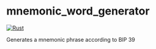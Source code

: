 # mnemonic_word_generator
[![Rust](https://github.com/0xfauzi/mnemonic_word_generator/actions/workflows/rust.yml/badge.svg?branch=master)](https://github.com/0xfauzi/mnemonic_word_generator/actions/workflows/rust.yml)

Generates a mnemonic phrase according to BIP 39
